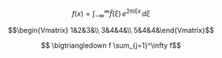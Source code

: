 $$f(x) = \int_{-\infty}^\infty
    \hat f(\xi)\,e^{2 \pi i \xi x}
    \,d\xi $$
    
$$\begin{Vmatrix}
1&2&3&\\
3&4&4&\\
5&4&4&\end{Vmatrix}$$

$$ \bigtriangledown f \sum_{j=1}^\infty f$$